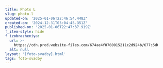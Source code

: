 ```yaml
---
title: Photo L
slug: photo-l
updated-on: '2025-01-06T22:46:54.448Z'
created-on: '2024-12-31T03:04:45.351Z'
published-on: '2025-01-06T22:47:37.919Z'
f_item-style: hide
f_izobrazheniya:
  url: >-
    https://cdn.prod.website-files.com/674ae4f0760015211c2d924b/677c5d0ebfb09a8b02991ad3_MKh6n5TP-3Q.jpg
  alt: null
layout: '[foto-svadby].html'
tags: foto-svadby
---
```



